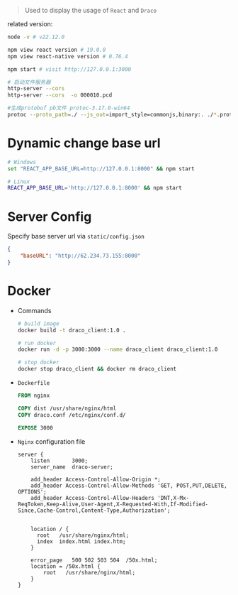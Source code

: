 > Used to display the usage of `React` and `Draco`

related version:
```bash
node -v # v22.12.0

npm view react version # 19.0.0
npm view react-native version # 0.76.4

npm start # visit http://127.0.0.1:3000

# 启动文件服务器
http-server --cors
http-server --cors  -o 000010.pcd

#生成protobuf pb文件 protoc-3.17.0-win64
protoc --proto_path=./ --js_out=import_style=commonjs,binary:. ./*.proto
```

# Dynamic change base url
```bash
# Windows
set "REACT_APP_BASE_URL=http://127.0.0.1:8000" && npm start

# Linux
REACT_APP_BASE_URL='http://127.0.0.1:8000' && npm start
```

# Server Config

Specify base server url via  `static/config.json`

```json
{
	"baseURL": "http://62.234.73.155:8000"
}
```

# Docker

* Commands

  ```bash
  # build image
  docker build -t draco_client:1.0 .
  
  # run docker
  docker run -d -p 3000:3000 --name draco_client draco_client:1.0
  
  # stop docker
  docker stop draco_client && docker rm draco_client
  ```

* `Dockerfile`

  ```dockerfile
  FROM nginx
  
  COPY dist /usr/share/nginx/html
  COPY draco.conf /etc/nginx/conf.d/
  
  EXPOSE 3000
  ```

* `Nginx` configuration file

  ```nginx
  server {
      listen       3000;
      server_name  draco-server;
  
      add_header Access-Control-Allow-Origin *;
      add_header Access-Control-Allow-Methods 'GET, POST,PUT,DELETE, OPTIONS';
      add_header Access-Control-Allow-Headers 'DNT,X-Mx-ReqToken,Keep-Alive,User-Agent,X-Requested-With,If-Modified-Since,Cache-Control,Content-Type,Authorization';
  
  
      location / {
        root   /usr/share/nginx/html;
        index  index.html index.htm;
      }
  
      error_page   500 502 503 504  /50x.html;
      location = /50x.html {
          root   /usr/share/nginx/html;
      }
  }
  ```

  
